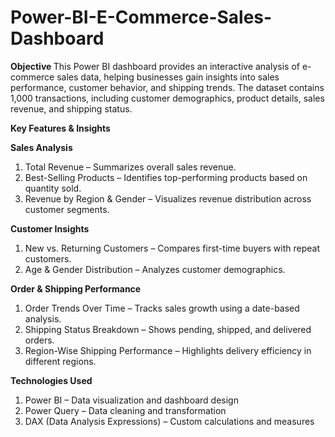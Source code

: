# Power-BI-E-Commerce-Sales-Dashboard
<b> Objective </B>
This Power BI dashboard provides an interactive analysis of e-commerce sales data, helping businesses gain insights into sales performance, customer behavior, and shipping trends. The dataset contains 1,000 transactions, including customer demographics, product details, sales revenue, and shipping status.

<b> Key Features & Insights </b>

**Sales Analysis**
1) Total Revenue – Summarizes overall sales revenue.
2) Best-Selling Products – Identifies top-performing products based on quantity sold.
3) Revenue by Region & Gender – Visualizes revenue distribution across customer segments.

**Customer Insights**
1) New vs. Returning Customers – Compares first-time buyers with repeat customers.
2) Age & Gender Distribution – Analyzes customer demographics.

**Order & Shipping Performance**
1) Order Trends Over Time – Tracks sales growth using a date-based analysis.
2) Shipping Status Breakdown – Shows pending, shipped, and delivered orders.
3) Region-Wise Shipping Performance – Highlights delivery efficiency in different regions.

<b> Technologies Used </b>
1) Power BI – Data visualization and dashboard design
2) Power Query – Data cleaning and transformation
3) DAX (Data Analysis Expressions) – Custom calculations and measures
